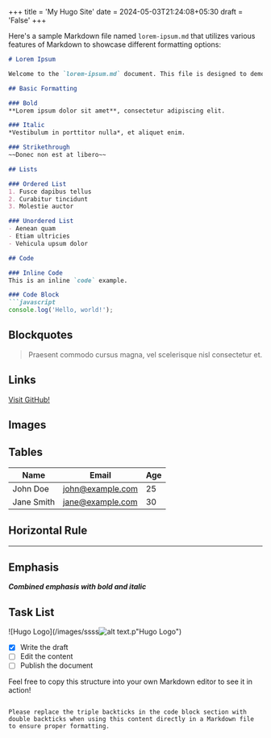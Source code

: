 +++
title = 'My Hugo Site'
date = 2024-05-03T21:24:08+05:30
draft = 'False'
+++

Here's a sample Markdown file named `lorem-ipsum.md` that utilizes various features of Markdown to showcase different formatting options:

```markdown
# Lorem Ipsum

Welcome to the `lorem-ipsum.md` document. This file is designed to demonstrate various Markdown features. Enjoy exploring the versatility of Markdown!

## Basic Formatting

### Bold
**Lorem ipsum dolor sit amet**, consectetur adipiscing elit.

### Italic
*Vestibulum in porttitor nulla*, et aliquet enim.

### Strikethrough
~~Donec non est at libero~~

## Lists

### Ordered List
1. Fusce dapibus tellus
2. Curabitur tincidunt
3. Molestie auctor

### Unordered List
- Aenean quam
- Etiam ultricies
- Vehicula upsum dolor

## Code

### Inline Code
This is an inline `code` example.

### Code Block
```javascript
console.log('Hello, world!');
```

## Blockquotes

> Praesent commodo cursus magna, vel scelerisque nisl consectetur et.

## Links

[Visit GitHub!](https://github.com)

## Images
## Tables

| Name       | Email              | Age |
|------------|--------------------|-----|
| John Doe   | john@example.com   | 25  |
| Jane Smith | jane@example.com   | 30  |

## Horizontal Rule

---

## Emphasis

**_Combined emphasis with bold and italic_**

## Task List
![Hugo Logo](/images/ssss![alt text](<../../../../Downloads/ssss poster.jpg>).p"Hugo Logo")
- [x] Write the draft
- [ ] Edit the content
- [ ] Publish the document

Feel free to copy this structure into your own Markdown editor to see it in action!
```

Please replace the triple backticks in the code block section with double backticks when using this content directly in a Markdown file to ensure proper formatting.
